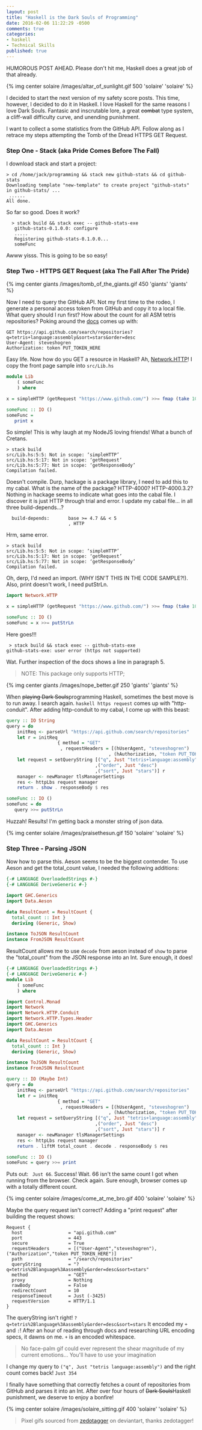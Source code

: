 ```yaml
---
layout: post
title: "Haskell is the Dark Souls of Programming"
date: 2016-02-06 11:22:29 -0500
comments: true
categories: 
- haskell
- Technical Skills
published: true
---
```


HUMOROUS POST AHEAD. Please don't hit me, Haskell does a great job of that
already.

{% img center solaire /images/altar_of_sunlight.gif 500 'solaire' 'solaire' %}

I decided to start the next version of my safety score posts. This time,
however, I decided to do it in Haskell. I love Haskell for the same reasons I
love Dark Souls. Fantasic and inscrutable lore, a great <del>combat</del> type
system, a cliff-wall difficulty curve, and unending punishment.

I want to collect a some statistics from the GitHub API. Follow along as I
retrace my steps attempting the Tomb of the Dread HTTPS GET Request.

### Step One - Stack (aka Pride Comes Before The Fall)

I download stack and start a project:

```
> cd /home/jack/programming && stack new github-stats && cd github-stats
Downloading template "new-template" to create project "github-stats" in github-stats/ ...
 ......
All done.
```

So far so good. Does it work? 

``` 
  > stack build && stack exec -- github-stats-exe 
   github-stats-0.1.0.0: configure
   ..... 
   Registering github-stats-0.1.0.0...
   someFunc
```

Awww yisss. This is going to be so easy!

### Step Two - HTTPS GET Request (aka The Fall After The Pride)

{% img center giants /images/tomb_of_the_giants.gif 450 'giants' 'giants' %}

Now I need to query the GitHub API. Not my first time to the rodeo, I generate a
personal access token from GitHub and copy it to a local file. What query should
I run first? How about the count for all ASM tetris repositories? Poking around
the [docs](https://developer.github.com/v3/search/#search-repositories) comes up
with:

``` 
GET https://api.github.com/search/repositories?q=tetris+language:assembly&sort=stars&order=desc
User-Agent: steveshogren
Authorization: token PUT_TOKEN_HERE
```

Easy life. Now how do you GET a resource in Haskell? Ah,
[Network.HTTP](https://hackage.haskell.org/package/HTTP-4000.3.2/docs/Network-HTTP.html)!
I copy the front page sample into ```src/Lib.hs```

``` haskell
module Lib
    ( someFunc
    ) where

x = simpleHTTP (getRequest "https://www.github.com/") >>= fmap (take 100) . getResponseBody

someFunc :: IO ()
someFunc = 
   print x
```

So simple! This is why laugh at my NodeJS loving friends! What a bunch of Cretans.

```
> stack build
src/Lib.hs:5:5: Not in scope: ‘simpleHTTP’
src/Lib.hs:5:17: Not in scope: ‘getRequest’
src/Lib.hs:5:77: Not in scope: ‘getResponseBody’
Compilation failed.
```

Doesn't compile. Durp, hackage is a package library, I need to add this to my
cabal. What is the name of the package? HTTP-4000? HTTP-4000.3.2? Nothing in
hackage seems to indicate what goes into the cabal file. I discover it is just
HTTP through trial and error. I update my cabal file... in all three
build-depends...?

```
  build-depends:       base >= 4.7 && < 5
                       , HTTP
```

Hrm, same error.

```
> stack build
src/Lib.hs:5:5: Not in scope: ‘simpleHTTP’
src/Lib.hs:5:17: Not in scope: ‘getRequest’
src/Lib.hs:5:77: Not in scope: ‘getResponseBody’
Compilation failed.
```

Oh, derp, I'd need an import. (WHY ISN'T THIS IN THE CODE SAMPLE?!). Also, print
doesn't work, I need putStrLn.

``` haskell
import Network.HTTP

x = simpleHTTP (getRequest "https://www.github.com/") >>= fmap (take 100) . getResponseBody

someFunc :: IO ()
someFunc = x >>= putStrLn
```

Here goes!!!

```
 > stack build && stack exec -- github-stats-exe
github-stats-exe: user error (https not supported)
```


Wat. Further inspection of the docs shows a line in paragraph 5. 


> NOTE: This package only supports HTTP;

{% img center giants /images/nope_better.gif 250 'giants' 'giants' %}

When <del>playing Dark Souls</del>programming Haskell, sometimes the best move is to run
away. I search again. ```haskell https request``` comes up with "http-conduit".
After adding http-conduit to my cabal, I come up with this beast:

``` haskell
query :: IO String
query = do
    initReq <- parseUrl "https://api.github.com/search/repositories"
    let r = initReq
                   { method = "GET"
                    , requestHeaders = [(hUserAgent, "steveshogren")
                                      , (hAuthorization, "token PUT_TOKEN_HERE")]}
    let request = setQueryString [("q", Just "tetris+language:assembly")
                                 ,("order", Just "desc")
                                 ,("sort", Just "stars")] r
    manager <- newManager tlsManagerSettings
    res <- httpLbs request manager
    return . show . responseBody $ res

someFunc :: IO ()
someFunc = do
   query >>= putStrLn
```

Huzzah! Results! I'm getting back a monster string of json data.

{% img center solaire /images/praisethesun.gif 150 'solaire' 'solaire' %}

### Step Three - Parsing JSON

Now how to parse this. Aeson seems to be the biggest contender. To use Aeson and
get the total_count value, I needed the following additions:

``` haskell
{-# LANGUAGE OverloadedStrings #-}
{-# LANGUAGE DeriveGeneric #-}

import GHC.Generics
import Data.Aeson

data ResultCount = ResultCount {
  total_count :: Int }
  deriving (Generic, Show)

instance ToJSON ResultCount
instance FromJSON ResultCount
```

ResultCount allows me to use ```decode``` from aeson instead of ```show``` to
parse the "total_count" from the JSON response into an Int. Sure enough, it
does! 

``` haskell
{-# LANGUAGE OverloadedStrings #-}
{-# LANGUAGE DeriveGeneric #-}
module Lib
    ( someFunc
    ) where

import Control.Monad
import Network
import Network.HTTP.Conduit
import Network.HTTP.Types.Header
import GHC.Generics
import Data.Aeson

data ResultCount = ResultCount {
  total_count :: Int }
  deriving (Generic, Show)

instance ToJSON ResultCount
instance FromJSON ResultCount

query :: IO (Maybe Int)
query = do
    initReq <- parseUrl "https://api.github.com/search/repositories"
    let r = initReq
                   { method = "GET"
                    , requestHeaders = [(hUserAgent, "steveshogren")
                                      , (hAuthorization, "token PUT_TOKEN_HERE")]}
    let request = setQueryString [("q", Just "tetris+language:assembly")
                                 ,("order", Just "desc")
                                 ,("sort", Just "stars")] r
    manager <- newManager tlsManagerSettings
    res <- httpLbs request manager
    return . liftM total_count . decode . responseBody $ res

someFunc :: IO ()
someFunc = query >>= print
``` 

Puts out: ``` Just 66```. Success! Wait. 66 isn't the same count I got when
running from the browser. Check again. Sure enough, browser comes up with a
totally different count.

{% img center solaire /images/come_at_me_bro.gif 400 'solaire' 'solaire' %}

Maybe the query request isn't correct? Adding a "print request" after building
the request shows:

```
Request {
  host                 = "api.github.com"
  port                 = 443
  secure               = True
  requestHeaders       = [("User-Agent","steveshogren"),("Authorization","token PUT_TOKEN_HERE")]
  path                 = "/search/repositories"
  queryString          = "?q=tetris%2Blanguage%3Aassembly&order=desc&sort=stars"
  method               = "GET"
  proxy                = Nothing
  rawBody              = False
  redirectCount        = 10
  responseTimeout      = Just (-3425)
  requestVersion       = HTTP/1.1
}
```

The queryString isn't right!
```?q=tetris%2Blanguage%3Aassembly&order=desc&sort=stars``` It encoded my ```+``` 
and ```:```! After an hour of reading through docs and researching URL encoding
specs, it dawns on me. ```+``` is an encoded whitespace.

> No face-palm gif could ever represent the shear magnitude of my current
> emotions... You'll have to use your imagination

I change my query to ```("q", Just "tetris language:assembly")``` and the right
count comes back! ```Just 354```

I finally have something that correctly fetches a count of repositories from
GitHub and parses it into an Int. After over four hours of <del>Dark
Souls</del>Haskell punishment, we deserve to enjoy a bonfire!

{% img center solaire /images/solaire_sitting.gif 400 'solaire' 'solaire' %}

> Pixel gifs sourced from
> [zedotagger](http://zedotagger.deviantart.com/gallery/54317550/Dark-Souls) on
> deviantart, thanks zedotagger!
